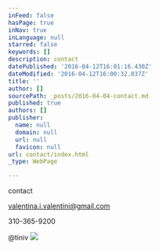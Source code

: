 ```yaml
---
inFeed: false
hasPage: true
inNav: true
inLanguage: null
starred: false
keywords: []
description: contact
datePublished: '2016-04-12T16:01:16.430Z'
dateModified: '2016-04-12T16:00:32.037Z'
title: ''
author: []
sourcePath: _posts/2016-04-04-contact.md
published: true
authors: []
publisher:
  name: null
  domain: null
  url: null
  favicon: null
url: contact/index.html
_type: WebPage

---
```

contact

valentina.i.valentini@gmail.com

310-365-9200

@tiniv
![](https://the-grid-user-content.s3-us-west-2.amazonaws.com/e002804b-ec82-4840-abe8-1b5a52d890c0.jpg)